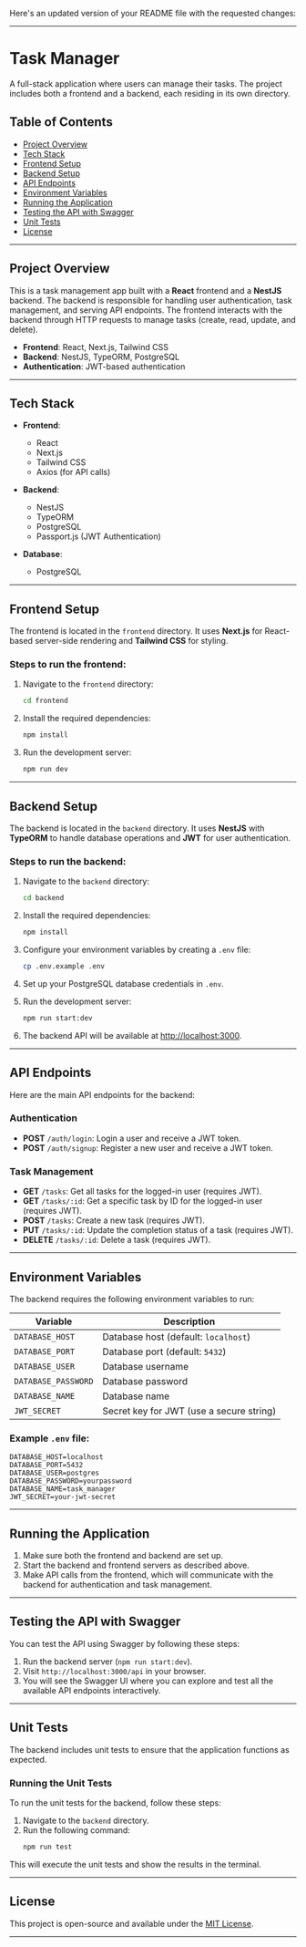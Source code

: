 Here's an updated version of your README file with the requested changes:

---

# Task Manager

A full-stack application where users can manage their tasks. The project includes both a frontend and a backend, each residing in its own directory.

## Table of Contents

- [Project Overview](#project-overview)
- [Tech Stack](#tech-stack)
- [Frontend Setup](#frontend-setup)
- [Backend Setup](#backend-setup)
- [API Endpoints](#api-endpoints)
- [Environment Variables](#environment-variables)
- [Running the Application](#running-the-application)
- [Testing the API with Swagger](#testing-the-api-with-swagger)
- [Unit Tests](#unit-tests)
- [License](#license)

---

## Project Overview

This is a task management app built with a **React** frontend and a **NestJS** backend. The backend is responsible for handling user authentication, task management, and serving API endpoints. The frontend interacts with the backend through HTTP requests to manage tasks (create, read, update, and delete).

- **Frontend**: React, Next.js, Tailwind CSS
- **Backend**: NestJS, TypeORM, PostgreSQL
- **Authentication**: JWT-based authentication

---

## Tech Stack

- **Frontend**:
  - React
  - Next.js
  - Tailwind CSS
  - Axios (for API calls)
  
- **Backend**:
  - NestJS
  - TypeORM
  - PostgreSQL
  - Passport.js (JWT Authentication)

- **Database**:
  - PostgreSQL

---

## Frontend Setup

The frontend is located in the `frontend` directory. It uses **Next.js** for React-based server-side rendering and **Tailwind CSS** for styling.

### Steps to run the frontend:

1. Navigate to the `frontend` directory:
   ```bash
   cd frontend
   ```

2. Install the required dependencies:
   ```bash
   npm install
   ```

3. Run the development server:
   ```bash
   npm run dev
   ```


---

## Backend Setup

The backend is located in the `backend` directory. It uses **NestJS** with **TypeORM** to handle database operations and **JWT** for user authentication.

### Steps to run the backend:

1. Navigate to the `backend` directory:
   ```bash
   cd backend
   ```

2. Install the required dependencies:
   ```bash
   npm install
   ```

3. Configure your environment variables by creating a `.env` file:
   ```bash
   cp .env.example .env
   ```

4. Set up your PostgreSQL database credentials in `.env`.

5. Run the development server:
   ```bash
   npm run start:dev
   ```

6. The backend API will be available at [http://localhost:3000](http://localhost:3000).

---

## API Endpoints

Here are the main API endpoints for the backend:

### Authentication

- **POST** `/auth/login`: Login a user and receive a JWT token.
- **POST** `/auth/signup`: Register a new user and receive a JWT token.

### Task Management

- **GET** `/tasks`: Get all tasks for the logged-in user (requires JWT).
- **GET** `/tasks/:id`: Get a specific task by ID for the logged-in user (requires JWT).
- **POST** `/tasks`: Create a new task (requires JWT).
- **PUT** `/tasks/:id`: Update the completion status of a task (requires JWT).
- **DELETE** `/tasks/:id`: Delete a task (requires JWT).

---

## Environment Variables

The backend requires the following environment variables to run:

| Variable              | Description                            |
|-----------------------|----------------------------------------|
| `DATABASE_HOST`        | Database host (default: `localhost`)   |
| `DATABASE_PORT`        | Database port (default: `5432`)        |
| `DATABASE_USER`        | Database username                      |
| `DATABASE_PASSWORD`    | Database password                      |
| `DATABASE_NAME`        | Database name                          |
| `JWT_SECRET`           | Secret key for JWT (use a secure string)|

### Example `.env` file:

```env
DATABASE_HOST=localhost
DATABASE_PORT=5432
DATABASE_USER=postgres
DATABASE_PASSWORD=yourpassword
DATABASE_NAME=task_manager
JWT_SECRET=your-jwt-secret
```

---

## Running the Application

1. Make sure both the frontend and backend are set up.
2. Start the backend and frontend servers as described above.
3. Make API calls from the frontend, which will communicate with the backend for authentication and task management.

---

## Testing the API with Swagger

You can test the API using Swagger by following these steps:

1. Run the backend server (`npm run start:dev`).
2. Visit `http://localhost:3000/api` in your browser.
3. You will see the Swagger UI where you can explore and test all the available API endpoints interactively.

---

## Unit Tests

The backend includes unit tests to ensure that the application functions as expected.

### Running the Unit Tests

To run the unit tests for the backend, follow these steps:

1. Navigate to the `backend` directory.
2. Run the following command:
   ```bash
   npm run test
   ```

This will execute the unit tests and show the results in the terminal.

---

## License

This project is open-source and available under the [MIT License](LICENSE).

---